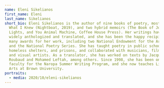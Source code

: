 ```yaml
---
name: Eleni Sikelianos
first_name: Eleni
last_name: Sikelianos
short_bio: Eleni Sikelianos is the author of nine books of poetry, most recently
  What I Knew (Nightboat, 2019), and two hybrid memoirs (The Book of Jon, City
  Lights, and You Animal Machine, Coffee House Press). Her writings have been
  widely anthologized and translated, and she has been the happy recipient of
  many awards for her work, including two National Endowment for the Arts awards
  and the National Poetry Series. She has taught poetry in public schools,
  homeless shelters, and prisons, and collaborated with musicians, filmmakers,
  and visual artists. As a translator, she has worked on texts by Jacques
  Roubaud and Mohamed Leftah, among others. Since 1998, she has been on guest
  faculty for the Naropa Summer Writing Program, and she now teaches Literary
  Arts at Brown University.
portraits:
  - media: 2020/10/eleni-sikelianos
---
```

